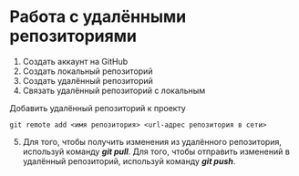 # Работа с удалёнными репозиториями
1. Создать аккаунт на GitHub
2. Создать локальный репозиторий
3. Создать удалённый репозиторий
4. Связать удалённый репозиторий с локальным

Добавить удалённый репозиторий к проекту
```
git remote add <имя репозитория> <url-адрес репозитория в сети>
```

5. Для того, чтобы получить изменения из удалённого репозитория, используй команду ***git pull***. Для того, чтобы отправить изменений в удалённый репозиторий, используй команду ***git push***.
